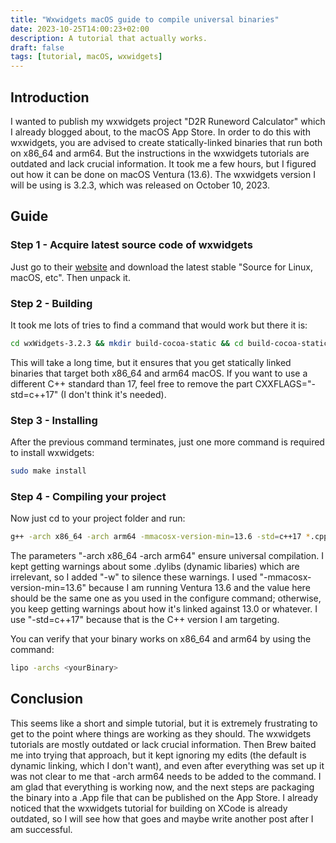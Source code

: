 ```yaml
---
title: "Wxwidgets macOS guide to compile universal binaries"
date: 2023-10-25T14:00:23+02:00
description: A tutorial that actually works.
draft: false
tags: [tutorial, macOS, wxwidgets]
---
```


## Introduction

I wanted to publish my wxwidgets project "D2R Runeword Calculator" which I already blogged about, to the macOS App Store. In order to do this with wxwidgets, you are advised to create statically-linked binaries that run both on x86_64 and arm64. But the instructions in the wxwidgets tutorials are outdated and lack crucial information. It took me a few hours, but I figured out how it can be done on macOS Ventura (13.6). The wxwidgets version I will be using is 3.2.3, which was released on October 10, 2023.

## Guide

### Step 1 - Acquire latest source code of wxwidgets

Just go to their [website](https://www.wxwidgets.org/downloads/) and download the latest stable "Source for Linux, macOS, etc". Then unpack it.

### Step 2 - Building

It took me lots of tries to find a command that would work but there it is:

```zsh
cd wxWidgets-3.2.3 && mkdir build-cocoa-static && cd build-cocoa-static && ../configure CXXFLAGS="-std=c++17" --enable-debug --disable-shared --with-osx_cocoa --with-libiconv --with-macosx-version-min=13.6 --enable-macosx_arch=x86_64,arm64 && make -j
```

This will take a long time, but it ensures that you get statically linked binaries that target both x86_64 and arm64 macOS. If you want to use a different C++ standard than 17, feel free to remove the part CXXFLAGS="-std=c++17" (I don't think it's needed).

### Step 3 - Installing

After the previous command terminates, just one more command is required to install wxwidgets:

```zsh
sudo make install
```

### Step 4 - Compiling your project

Now just cd to your project folder and run:

```zsh
g++ -arch x86_64 -arch arm64 -mmacosx-version-min=13.6 -std=c++17 *.cpp -w `wx-config --cxxflags --libs` -o myExecutable
```

The parameters "-arch x86_64 -arch arm64" ensure universal compilation. I kept getting warnings about some .dylibs (dynamic libaries) which are irrelevant, so I added "-w" to silence these warnings. I used "-mmacosx-version-min=13.6" because I am running Ventura 13.6 and the value here should be the same one as you used in the configure command; otherwise, you keep getting warnings about how it's linked against 13.0 or whatever. I use "-std=c++17" because that is the C++ version I am targeting.

You can verify that your binary works on x86_64 and arm64 by using the command:

```zsh
lipo -archs <yourBinary>
```

## Conclusion

This seems like a short and simple tutorial, but it is extremely frustrating to get to the point where things are working as they should. The wxwidgets tutorials are mostly outdated or lack crucial information. Then Brew baited me into trying that approach, but it kept ignoring my edits (the default is dynamic linking, which I don't want), and even after everything was set up it was not clear to me that -arch arm64 needs to be added to the command. I am glad that everything is working now, and the next steps are packaging the binary into a .App file that can be published on the App Store. I already noticed that the wxwidgets tutorial for building on XCode is already outdated, so I will see how that goes and maybe write another post after I am successful.
